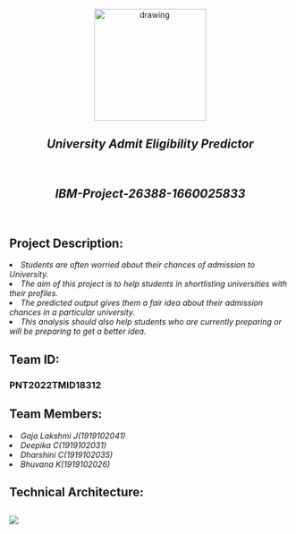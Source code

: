 <br>
<div align="center">
<img src="https://upload.wikimedia.org/wikipedia/commons/5/51/IBM_logo.svg"  align="center" alt="drawing" width="200" />
  <h2 align="center"><em> University Admit Eligibility Predictor </em><br></h2>
  </div>
  <br>
<h2 align="center"><em>IBM-Project-26388-1660025833</em></h2>
<br>
<h2> Project Description:</h2>
<p><li><em>Students are often worried about their chances of admission to University.</em></li> 
<li><em>The aim of this project is to help students in shortlisting universities with their profiles.</em></li> 
<li><em>The predicted output gives them a fair idea about their admission chances in a particular university.</em></li>  
<li><em>This analysis should also help students who are currently preparing or will be preparing to get a better idea.</em></li> </p>
<h2> Team ID:</h2><h3>PNT2022TMID18312</h3>
<h2> Team Members:</h2>
<li><em>Gaja Lakshmi J(1919102041)</em></li>
<li><em>Deepika C(1919102031)</em></li>
<li><em>Dharshini C(1919102035)</em></li>
<li><em>Bhuvana K(1919102026)</em></li>
<h2> Technical Architecture:</em></h2>
<h2><img src="https://user-images.githubusercontent.com/68227520/192443573-3546d9af-98df-4ef6-8d91-3c69537fd12f.png"> </h2>
